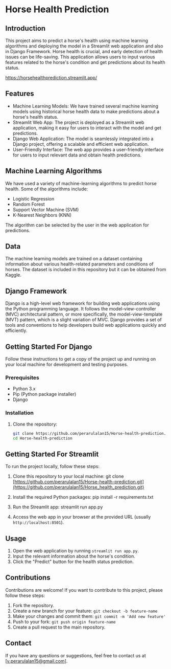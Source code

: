 # Horse Health Prediction

## Introduction

This project aims to predict a horse's health using machine learning algorithms and deploying the model in a Streamlit web application and also in Django Framework. Horse health is crucial, and early detection of health issues can be life-saving. This application allows users to input various features related to the horse's condition and get predictions about its health status.

https://horsehealthprediction.streamlit.app/

## Features

- Machine Learning Models: We have trained several machine learning models using historical horse health data to make predictions about a horse's health status.
- Streamlit Web App: The project is deployed as a Streamlit web application, making it easy for users to interact with the model and get predictions.
- Django Web Application: The model is seamlessly integrated into a Django project, offering a scalable and efficient web application.
- User-Friendly Interface: The web app provides a user-friendly interface for users to input relevant data and obtain health predictions.

## Machine Learning Algorithms

We have used a variety of machine-learning algorithms to predict horse health. Some of the algorithms include:

- Logistic Regression
- Random Forest
- Support Vector Machine (SVM)
- K-Nearest Neighbors (KNN)

The algorithm can be selected by the user in the web application for predictions.

## Data

The machine learning models are trained on a dataset containing information about various health-related parameters and conditions of horses. The dataset is included in this repository but it can be obtained from Kaggle.

## Django Framework

Django is a high-level web framework for building web applications using the Python programming language. It follows the model-view-controller (MVC) architectural pattern, or more specifically, the model-view-template (MVT) pattern, which is a slight variation of MVC. Django provides a set of tools and conventions to help developers build web applications quickly and efficiently.

## Getting Started For Django 

Follow these instructions to get a copy of the project up and running on your local machine for development and testing purposes.

### Prerequisites

- Python 3.x
- Pip (Python package installer)
- Django

### Installation

1. Clone the repository:
   ```bash
   git clone https://github.com/perarulalan15/Horse-health-prediction.git
   cd Horse-health-prediction

## Getting Started For Streamlit

To run the project locally, follow these steps:

1. Clone this repository to your local machine:
git clone [https://github.com/perarulalan15/Horse-health-prediction.git](https://github.com/perarulalan15/Horse_health_prediction.git)

2. Install the required Python packages:
pip install -r requirements.txt

3. Run the Streamlit app:
streamlit run app.py

4. Access the web app in your browser at the provided URL (usually `http://localhost:8501`).

## Usage

1. Open the web application by running `streamlit run app.py`.
2. Input the relevant information about the horse's condition.
3. Click the "Predict" button for the health status prediction.

## Contributions

Contributions are welcome! If you want to contribute to this project, please follow these steps:

1. Fork the repository.
2. Create a new branch for your feature: `git checkout -b feature-name`
3. Make your changes and commit them: `git commit -m 'Add new feature'`
4. Push to your fork: `git push origin feature-name`
5. Create a pull request to the main repository.

## Contact

If you have any questions or suggestions, feel free to contact us at [v.perarulalan15@gmail.com].
